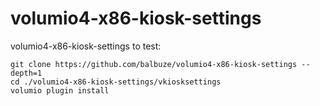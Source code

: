 # volumio4-x86-kiosk-settings
volumio4-x86-kiosk-settings
to test:
```
git clone https://github.com/balbuze/volumio4-x86-kiosk-settings --depth=1
cd ./volumio4-x86-kiosk-settings/vkiosksettings
volumio plugin install
